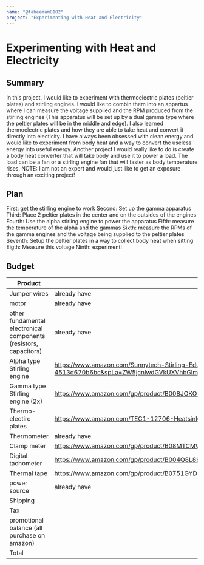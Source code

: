 ```yaml
---
name: "@faheemam8102"
project: "Experimenting with Heat and Electricity"
---
```


# Experimenting with Heat and Electricity

## Summary

In this project, I would like to experiment with thermoelectric plates (peltier plates) and stirling engines. I would like to combin them into an appartus where I can measure the voltage supplied and the RPM produced from the stirling engines (This apparatus will be set up by a dual gamma type where the peltier plates will be in the middle and edge). I also learned thermoelectric plates and how they are able to take heat and convert it directly into electicity. I have always been obsessed with clean energy and would like to experiment from body heat and a way to convert the useless energy into useful energy. Another project I would really like to do is create a body heat converter that will take body and use it to power a load. The load can be a fan or a stirling engine fan that will faster as body temperature rises. NOTE: I am not an expert and would just like to get an exposure through an exciting project!

## Plan

First: get the stirling engine to work 
Second: Set up the gamma apparatus
Third: Place 2 peltier plates in the center and on the outsides of the engines
Fourth: Use the alpha stirling engine to power the apparatus
Fifth: measure the temperature of the alpha and the gammas
Sixth: measure the RPMs of the gamma engines and the voltage being supplied to the peltier plates
Seventh: Setup the peltier plates in a way to collect body heat when sitting
Eigth: Measure this voltage
Ninth: experiment!

## Budget

| Product         | Supplier/Link                         | Cost   |
| --------------- | ------------------------------------- | ------ |
| Jumper wires    | already have                          |  $0.00 |
| motor           | already have                          | $0.00 |
| other fundamental electronical components (resistors, capacitors) | already have | $0.00 |
| Alpha type Stirling engine | https://www.amazon.com/Sunnytech-Stirling-Education-Electricity-SL01/dp/B008JOKQK8/ref=sr_1_13_sspa?crid=3RA22BKGPHQG8&keywords=stirling%2Bengine&qid=1675119394&sprefix=%2Caps%2C87&sr=8-13-spons&ufe=app_do%3Aamzn1.fos.006c50ae-5d4c-4777-9bc0-4513d670b6bc&spLa=ZW5jcnlwdGVkUXVhbGlmaWVyPUFJREVVVU1UVVlRSU0mZW5jcnlwdGVkSWQ9QTAxNTM0ODIySFBZMFpaMUJSRlNJJmVuY3J5cHRlZEFkSWQ9QTA5NDUyODExNE5NSzg4TVAwWkoyJndpZGdldE5hbWU9c3BfbXRmJmFjdGlvbj1jbGlja1JlZGlyZWN0JmRvTm90TG9nQ2xpY2s9dHJ1ZQ&th=1 | $55.99 |
| Gamma type Stirling engine (2x) | https://www.amazon.com/gp/product/B008JOKO1O/ref=ox_sc_act_title_4?smid=A38GXV238JJXE&th=1 | $79.98 |
| Thermo-electirc plates | https://www.amazon.com/TEC1-12706-Heatsink-Thermoelectric-Cooling-Peltier/dp/B01IUVSSHW/ref=sr_1_3?crid=QN0HB6J03VQU&keywords=thermoelectric+plates&qid=1673845871&sprefix=thermoelectric+plates%2Caps%2C161&sr=8-3 | $29.99 |
| Thermometer | already have | $0.00 |
| Clamp meter | https://www.amazon.com/gp/product/B08MTCMWLB/ref=ox_sc_act_title_3?smid=A2NOFZGOKNP3PJ&th=1 | $37.99 |
| Digital tachometer | https://www.amazon.com/gp/product/B004Q8L894/ref=ox_sc_act_title_1?smid=A1BREQ8I6OHSBG&psc=1 | $18.99 |
| Thermal tape | https://www.amazon.com/gp/product/B0751GYD6N/ref=ewc_pr_img_1?smid=A3M5I144D52CV8&psc=1 | $9.99 |
| power source | already have | $0.00 |
| Shipping |            | $0.00 |
| Tax |                  | $22.70 |
| promotional balance (all purchase on amazon) |    | -$5.63 |
| Total |                 | $250.00 |
